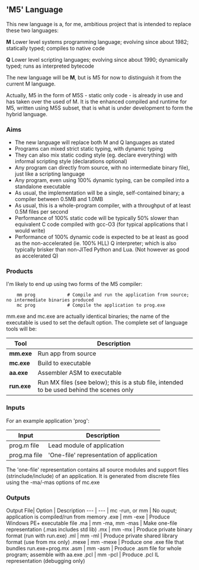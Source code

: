 ## 'M5' Language

This new language is a, for me, ambitious project that is intended to replace these two languages:

**M** Lower level systems programming language; evolving since about 1982; statically typed; compiles to native code

**Q** Lower level scripting languages; evolving since about 1990; dynamically typed; runs as interpreted bytecode

The new language will be **M**, but is M5 for now to distinguish it from the current M language.

Actually, M5 in the form of M5S - static only code - is already in use and has taken over the used of M. It is the enhanced compiled and runtime for M5, written using M5S subset, that is what is under development to form the hybrid language.


### Aims

* The new language will replace both M and Q languages as stated
* Programs can mixed strict static typing, with dynamic typing
* They can also mix static coding style (eg. declare everything) with informal scripting style (declarations optional)
* Any program can directly from source, with no intermediate binary file), just like a scripting language
* Any program, even using 100% dynamic typing, can be compiled into a standalone executable
* As usual, the implementation will be a single, self-contained binary; a compiler between 0.5MB and 1.0MB
* As usual, this is a whole-program compiler, with a throughput of at least 0.5M files per second
* Performance of 100% static code will be typically 50% slower than equivalent C code compiled with gcc-O3 (for typical applications that I would write)
* Performance of 100% dynamic code is expected to be at least as good as the non-accelerated (ie. 100% HLL) Q interpreter; which is also typically brisker than non-JITed Python and Lua. (Not however as good as accelerated Q)

### Products
I'm likely to end up using two forms of the M5 compiler:
```
    mm prog            # Compile and run the application from source; no intermediate binaries produced
    mc prog            # Compile the application to prog.exe
```
mm.exe and mc.exe are actually identical binaries; the name of the executable is used to set the default option. The complete set of language tools will be:

Tool | Description
--- | ---
**mm.exe**  | Run app from source
**mc.exe** | Build to executable
**aa.exe** | Assembler ASM to executable
**run.exe** | Run MX files (see below); this is a stub file, intended to be used behind the scenes only

### Inputs

For an example application 'prog':

Input | Description
--- | ---
prog.m file | Lead module of application
prog.ma file | 'One-file' representation of application

The 'one-file' representation contains all source modules and support files (strinclude/include) of an application. It is generated from discrete files using the -ma/-mas options of mc.exe

### Outputs

Output File| Option | Description
--- | ---
<run> | mc -run, or mm | No ouput; application is compiled/run from memory
 .exe | mm -exe | Produce Windows PE+ executable file
 .ma | mm -ma, mm -mas | Make one-file representation (.mas includes std lib)
 .mx | mm -mx | Produce private binary format (run with run.exe)
 .ml | mm -ml | Produce private shared library format (use from mx only)
 .mexe | mm -mexe | Produce one .exe file that bundles run.exe+prog.mx
.asm | mm -asm | Produce .asm file for whole program; assemble with aa.exe
.pcl | mm -pcl | Produce .pcl IL representation (debugging only) 





    

